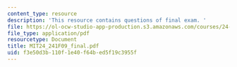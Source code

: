 ```yaml
---
content_type: resource
description: 'This resource contains questions of final exam. '
file: https://ol-ocw-studio-app-production.s3.amazonaws.com/courses/24-241-logic-i-fall-2009/f3e50d3b110f1e40f64bed5f19c3955f_MIT24_241F09_final.pdf
file_type: application/pdf
resourcetype: Document
title: MIT24_241F09_final.pdf
uid: f3e50d3b-110f-1e40-f64b-ed5f19c3955f
---
```

